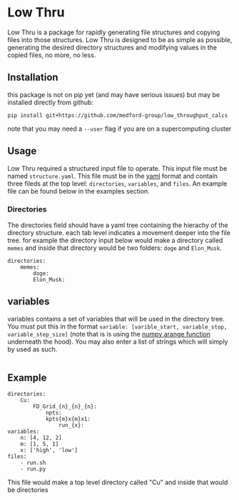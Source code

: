 # Low Thru

Low Thru is a package for rapidly generating file structures and copying files into those structures. Low Thru is designed to be as simple as possible, generating the desired directory structures and modifying values in the copied files, no more, no less.


## Installation

this package is not on pip yet (and may have serious issues) but may be installed directly from github:

```
pip install git+https://github.com/medford-group/low_throughput_calcs
```

note that you may need a `--user` flag if you are on a supercomputing cluster

## Usage

Low Thru required a structured input file to operate. This input file must be named `structure.yaml`. This file must be in the [yaml](https://learn.getgrav.org/16/advanced/yaml) format and contain three fileds at the top level: `directories`, `variables`, and `files`. An example file can be found below in the examples section.

### Directories

The directories field should have a yaml tree containing the hierachy of the directory structure. each tab level indicates a movement deeper into the file tree. for example the directory input below would make a directory called `memes` and inside that directory would be two folders: `doge` and `Elon_Musk`.

```
directories:
    memes:
        doge:
        Elon_Musk:
```

## variables

variables contains a set of variables that will be used in the directory tree. You must put this in the format `variable: [varible_start, variable_stop, variable_step_size]` (note that is is using the [numpy arange function](https://docs.scipy.org/doc/numpy/reference/generated/numpy.arange.html) underneath the hood). You may also enter a list of strings which will simply by used as such.

```

```


## Example
```
directories:
    Cu:
        FD_Grid_{n}_{n}_{n}:
            npts:
            kpts{m}x{m}x1:
                run_{x}:
variables:
    n: [4, 12, 2]
    m: [1, 5, 1]
    x: ['high', 'low']
files:
    - run.sh
    - run.py

```

This file would make a top level directory called "Cu" and inside that would be directories 
